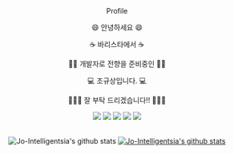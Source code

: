 <div align="center">
Profile

 😄  안녕하세요   😄 

 ☕ 바리스타에서  ☕ 

 🧑‍💻 개발자로 전향을 준비중인 🧑‍💻 

 💻 조규상입니다.  💻 

 🙇🏻‍♂️ 잘 부탁 드리겠습니다!! 🙇🏻‍♂️ 


<img src="https://img.shields.io/badge/Python-3766AB?style=flat-square&logo=Python&logoColor=white"/>
<img src="https://img.shields.io/badge/HTML5-E34F26?style=flat-square&logo=HTML5&logoColor=white"/>
<img src="https://img.shields.io/badge/CSS-1572B6?style=flat-square&logo=CSS3&logoColor=white"/>
<img src="https://img.shields.io/badge/Bootstrap-7952B3?style=flat-square&logo=Bootstrap&logoColor=white"/>
<img src="https://img.shields.io/badge/Django-092E20?style=flat-square&logo=Django&logoColor=white"/>

<br>
<br>

![Jo-Intelligentsia's github stats](https://github-readme-stats.vercel.app/api?username=Jo-Intelligentsia&theme=dark&show_icons=true)
[![Jo-Intelligentsia's github stats](https://github-readme-stats.vercel.app/api/top-langs/?username=Jo-Intelligentsia&theme=dark&show_icons=true&hide_border=true&title_color=004386&icon_color=004386&layout=compact)](https://github.com/Jo-Intelligentsia)
</div>
